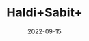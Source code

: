 ---
title: 'Haldi+Sabit+'
date: '2022-09-15' 
metatag: '' 
inventory: '0' 
draft: false 
# meta description 
shortDescripton: ''
description: 'Spices'
longdescription: ''
featured: True
# product Price
price: '80.0'
# Product Short Description
shortDescription: ''
productID: 'ED93FF92-5624-ED11-9968-005056B3A416'
type: 'products'
category: 'Spices' 
thumnailproduct: 'https://aminsaddiquidawakhana.eralive.net/images/products/ED93FF92-5624-ED11-9968-005056B3A4161.png' 
images:
  - image: 'images/products/ED93FF92-5624-ED11-9968-005056B3A4161.png'  
Variants:
---